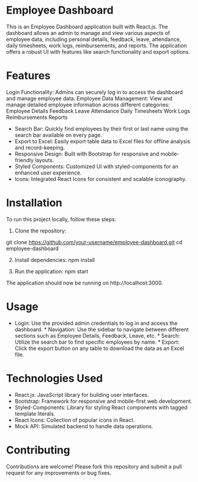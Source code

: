 # Employee Dashboard
This is an Employee Dashboard application built with React.js. The dashboard allows an admin to manage and view various aspects of employee data, including personal details, feedback, leave, attendance, daily timesheets, work logs, reimbursements, and reports. The application offers a robust UI with features like search functionality and export options.

# Features
Login Functionality: Admins can securely log in to access the dashboard and manage employee data.
Employee Data Management: View and manage detailed employee information across different categories:
Employee Details
Feedback
Leave
Attendance
Daily Timesheets
Work Logs
Reimbursements
Reports
- Search Bar: Quickly find employees by their first or last name using the search bar available on every page.
- Export to Excel: Easily export table data to Excel files for offline analysis and record-keeping.
- Responsive Design: Built with Bootstrap for responsive and mobile-friendly layouts.
- Styled Components: Customized UI with styled-components for an enhanced user experience.
- Icons: Integrated React Icons for consistent and scalable iconography.

# Installation
  To run this project locally, follow these steps:

1. Clone the repository:

git clone https://github.com/your-username/employee-dashboard.git
cd employee-dashboard

2. Install dependencies: npm install

3. Run the application: npm start

The application should now be running on http://localhost:3000.

# Usage

* Login: Use the provided admin credentials to log in and access the dashboard. * Navigation: Use the sidebar to navigate between different sections such as Employee Details, Feedback, Leave, etc. * Search: Utilize the search bar to find specific employees by name. * Export: Click the export button on any table to download the data as an Excel file.

# Technologies Used

- React.js: JavaScript library for building user interfaces.
- Bootstrap: Framework for responsive and mobile-first web development.
- Styled-Components: Library for styling React components with tagged template literals.
- React Icons: Collection of popular icons in React.
- Mock API: Simulated backend to handle data operations.

# Contributing

Contributions are welcome! Please fork this repository and submit a pull request for any improvements or bug fixes.
